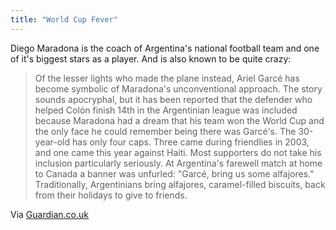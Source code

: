 ```yaml
---
title: "World Cup Fever"
---
```

<p>Diego Maradona is the coach of Argentina's national football team and one of it's biggest stars as a player.  And is also known to be quite crazy:</p>
<blockquote><p>Of the lesser lights who made the plane instead, Ariel Garcé has become symbolic of Maradona's unconventional approach. The story sounds apocryphal, but it has been reported that the defender who helped Colón finish 14th in the Argentinian league was included because Maradona had a dream that his team won the World Cup and the only face he could remember being there was Garcé's. The 30-year-old has only four caps. Three came during friendlies in 2003, and one came this year against Haiti. Most supporters do not take his inclusion particularly seriously. At Argentina's farewell match at home to Canada a banner was unfurled: "Garcé, bring us some alfajores." Traditionally, Argentinians bring alfajores, caramel-filled biscuits, back from their holidays to give to friends.</p></blockquote>
<p>Via <a href="http://www.guardian.co.uk/football/2010/jun/06/diego-maradona-world-cup-argentina">Guardian.co.uk</a></p>
